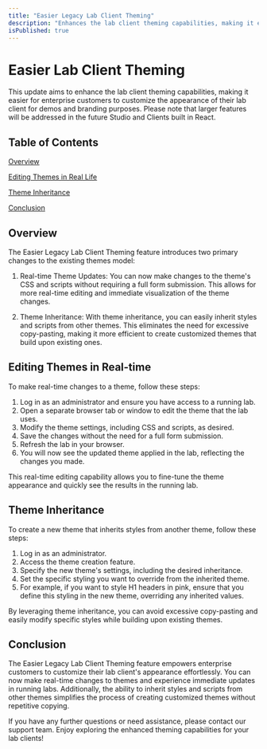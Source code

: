 ```yaml
---
title: "Easier Legacy Lab Client Theming"
description: "Enhances the lab client theming capabilities, making it easier for enterprise customers to customize the appearance of their lab client for demos and branding purposes."
isPublished: true
---
```


# Easier Lab Client Theming

This update aims to enhance the lab client theming capabilities, making it easier for enterprise customers to customize the appearance of their lab client for demos and branding purposes. Please note that larger features will be addressed in the future Studio and Clients built in React.

## Table of Contents

[Overview](#overview)

[Editing Themes in Real Life](#editing-themes-in-real-time)

[Theme Inheritance](#theme-inheritance)

[Conclusion](#conclusion)

## Overview

The Easier Legacy Lab Client Theming feature introduces two primary changes to the existing themes model:

1.  Real-time Theme Updates: You can now make changes to the theme's CSS and scripts without requiring a full form submission. This allows for more real-time editing and immediate visualization of the theme changes.

1.  Theme Inheritance: With theme inheritance, you can easily inherit styles and scripts from other themes. This eliminates the need for excessive copy-pasting, making it more efficient to create customized themes that build upon existing ones.

## Editing Themes in Real-time

To make real-time changes to a theme, follow these steps:

1.  Log in as an administrator and ensure you have access to a running lab.
1.  Open a separate browser tab or window to edit the theme that the lab uses.
1.  Modify the theme settings, including CSS and scripts, as desired.
1.  Save the changes without the need for a full form submission.
1.  Refresh the lab in your browser.
1.  You will now see the updated theme applied in the lab, reflecting the changes you made.

This real-time editing capability allows you to fine-tune the theme appearance and quickly see the results in the running lab.

## Theme Inheritance

To create a new theme that inherits styles from another theme, follow these steps:

1.  Log in as an administrator.
1.  Access the theme creation feature.
1.  Specify the new theme's settings, including the desired inheritance.
1.  Set the specific styling you want to override from the inherited theme.
1.  For example, if you want to style H1 headers in pink, ensure that you define this styling in the new theme, overriding any inherited values.

By leveraging theme inheritance, you can avoid excessive copy-pasting and easily modify specific styles while building upon existing themes.

## Conclusion

The Easier Legacy Lab Client Theming feature empowers enterprise customers to customize their lab client's appearance effortlessly. You can now make real-time changes to themes and experience immediate updates in running labs. Additionally, the ability to inherit styles and scripts from other themes simplifies the process of creating customized themes without repetitive copying.

If you have any further questions or need assistance, please contact our support team. Enjoy exploring the enhanced theming capabilities for your lab clients!
